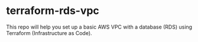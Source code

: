 # terraform-rds-vpc
This repo will help you set up a basic AWS VPC with a database (RDS) using Terraform (Infrastructure as Code).

